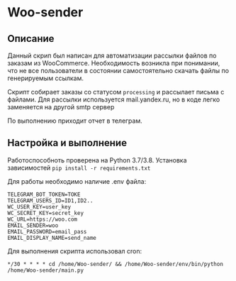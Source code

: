 # Woo-sender
## Описание 
Данный скрип был написан для автоматизации рассылки файлов по заказам из WooCommerce.
Необходимость возникла при понимании, что не все пользователи в состоянии самостоятельно скачать файлы по генерируемым ссылкам.

Скрипт собирает заказы со статусом `processing` и рассылает письма с файлами. Для рассылки используется mail.yandex.ru, но в коде легко заменяется на другой smtp сервер

По выполнению приходит отчет в телеграм.

## Настройка и выполнение

Работоспособноть проверена на Python 3.7/3.8. 
Установка зависимостей `pip install -r requirements.txt`

Для работы необходимо наличие .env файла:
```
TELEGRAM_BOT_TOKEN=TOKE
TELEGRAM_USERS_ID=ID1,ID2..
WC_USER_KEY=user_key
WC_SECRET_KEY=secret_key
WC_URL=https://woo.com
EMAIL_SENDER=woo
EMAIL_PASSWORD=email_pass
EMAIL_DISPLAY_NAME=send_name
```
Для выполнения скрипта использовал cron:
```
*/30 * * * * cd /home/Woo-sender/ && /home/Woo-sender/env/bin/python /home/Woo-sender/main.py
```